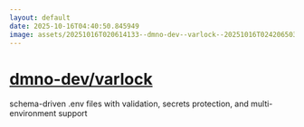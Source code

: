 ```yaml
---
layout: default
date: 2025-10-16T04:40:50.845949
image: assets/20251016T020614133--dmno-dev--varlock--20251016T024206503--cropped.png
---
```


# [dmno-dev/varlock](https://github.com/dmno-dev/varlock)

schema-driven .env files with validation, secrets protection, and multi-environment support
